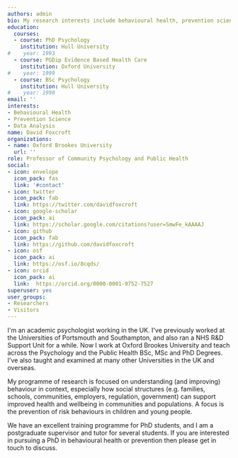 ```yaml
---
authors: admin
bio: My research interests include behavioural health, prevention science and data science.
education:
  courses:
  - course: PhD Psychology
    institution: Hull University
#    year: 1993
  - course: PGDip Evidence Based Health Care
    institution: Oxford University
#    year: 1999
  - course: BSc Psychology
    institution: Hull University
#    year: 1990
email: ''
interests:
- Behavioural Health
- Prevention Science
- Data Analysis
name: David Foxcroft
organizations:
- name: Oxford Brookes University
  url: ''
role: Professor of Community Psychology and Public Health
social:
- icon: envelope
  icon_pack: fas
  link: '#contact'
- icon: twitter
  icon_pack: fab
  link: https://twitter.com/davidfoxcroft
- icon: google-scholar
  icon_pack: ai
  link: https://scholar.google.com/citations?user=SmwFe_kAAAAJ
- icon: github
  icon_pack: fab
  link: https://github.com/davidfoxcroft
- icon: osf
  icon_pack: ai
  link: https://osf.io/8cqds/
- icon: orcid
  icon_pack: ai
  link:  https://orcid.org/0000-0001-9752-7527
superuser: yes
user_groups:
- Researchers
- Visitors
---
```


I'm an academic psychologist working in the UK. I've previously worked at the Universities of Portsmouth and Southampton, and also ran a NHS R&D Support Unit for a while. Now I work at Oxford Brookes University and teach across the Psychology and the Public Health BSc, MSc and PhD Degrees. I've also taught and examined at many other Universities in the UK and overseas.  

My programme of research is focused on understanding (and improving) behaviour in context, especially how social structures (e.g. families, schools, communities, employers, regulation, government) can support improved health and wellbeing in communities and populations. A focus is the prevention of risk behaviours in children and young people. 

We have an excellent training programme for PhD students, and I am a postgraduate supervisor and tutor for several students. If you are interested in pursuing a PhD in behavioural health or prevention then please get in touch to discuss.
